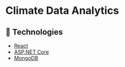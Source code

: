 # Climate Data Analytics

## 🚀 Technologies

- [React](https://reactjs.org/)
- [ASP.NET Core](https://docs.microsoft.com/en-us/aspnet/core/)
- [MongoDB](https://www.mongodb.com/)
